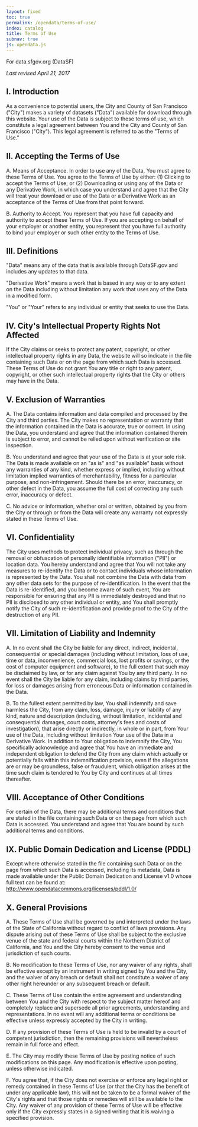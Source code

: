```yaml
---
layout: fixed
toc: true
permalink: /opendata/terms-of-use/
index: catalog
title: Terms of Use
subnav: true
js: opendata.js
---
```


For data.sfgov.org (DataSF)

*Last revised April 21, 2017*

## I. Introduction

As a convenience to potential users, the City and County of San Francisco (&quot;City&quot;) makes a variety of datasets (&quot;Data&quot;) available for download through this website. Your use of the Data is subject to these terms of use, which constitute a legal agreement between You and the City and County of San Francisco (&quot;City&quot;). This legal agreement is referred to as the &quot;Terms of Use.&quot;

## II. Accepting the Terms of Use

A. Means of Acceptance. In order to use any of the Data, You must agree to these Terms of Use. You agree to the Terms of Use by either: (1) Clicking to accept the Terms of Use; or (2) Downloading or using any of the Data or any Derivative Work, in which case you understand and agree that the City will treat your download or use of the Data or a Derivative Work as an acceptance of the Terms of Use from that point forward.

B. Authority to Accept. You represent that you have full capacity and authority to accept these Terms of Use. If you are accepting on behalf of your employer or another entity, you represent that you have full authority to bind your employer or such other entity to the Terms of Use.

## III. Definitions

&quot;Data&quot; means any of the data that is available through DataSF.gov and includes any updates to that data.

&quot;Derivative Work&quot; means a work that is based in any way or to any extent on the Data including without limitation any work that uses any of the Data in a modified form.

&quot;You&quot; or &quot;Your&quot; refers to any individual or entity that seeks to use the Data.

## IV. City&#39;s Intellectual Property Rights Not Affected

If the City claims or seeks to protect any patent, copyright, or other intellectual property rights in any Data, the website will so indicate in the file containing such Data or on the page from which such Data is accessed. These Terms of Use do not grant You any title or right to any patent, copyright, or other such intellectual property rights that the City or others may have in the Data.

## V. Exclusion of Warranties

A. The Data contains information and data compiled and processed by the City and third parties. The City makes no representation or warranty that the information contained in the Data is accurate, true or correct. In using the Data, you understand and agree that the information contained therein is subject to error, and cannot be relied upon without verification or site inspection.

B. You understand and agree that your use of the Data is at your sole risk. The Data is made available on an &quot;as is&quot; and &quot;as available&quot; basis without any warranties of any kind, whether express or implied, including without limitation implied warranties of merchantability, fitness for a particular purpose, and non-infringement. Should there be an error, inaccuracy, or other defect in the Data, you assume the full cost of correcting any such error, inaccuracy or defect.

C. No advice or information, whether oral or written, obtained by you from the City or through or from the Data will create any warranty not expressly stated in these Terms of Use.

## VI. Confidentiality

The City uses methods to protect individual privacy, such as through the removal or obfuscation of personally identifiable information (&quot;PII&quot;) or location data. You hereby understand and agree that You will not take any measures to re-identify the Data or to contact individuals whose information is represented by the Data.  You shall not combine the Data with data from any other data sets for the purpose of re-identification.  In the event that the Data is re-identified, and you become aware of such event, You are responsible for ensuring that any PII is immediately destroyed and that no PII is disclosed to any other individual or entity, and You shall promptly notify the City of such re-identification and provide proof to the City of the destruction of any PII.

## VII. Limitation of Liability and Indemnity

A. In no event shall the City be liable for any direct, indirect, incidental, consequential or special damages (including without limitation, loss of use, time or data, inconvenience, commercial loss, lost profits or savings, or the cost of computer equipment and software), to the full extent that such may be disclaimed by law, or for any claim against You by any third party. In no event shall the City be liable for any claim, including claims by third parties, for loss or damages arising from erroneous Data or information contained in the Data.

B. To the fullest extent permitted by law, You shall indemnify and save harmless the City, from any claim, loss, damage, injury or liability of any kind, nature and description (including, without limitation, incidental and consequential damages, court costs, attorney&#39;s fees and costs of investigation), that arise directly or indirectly, in whole or in part, from Your use of the Data, including without limitation Your use of the Data in a Derivative Work. In addition to Your obligation to indemnify the City, You specifically acknowledge and agree that You have an immediate and independent obligation to defend the City from any claim which actually or potentially falls within this indemnification provision, even if the allegations are or may be groundless, false or fraudulent, which obligation arises at the time such claim is tendered to You by City and continues at all times thereafter.

## VIII. Acceptance of Other Conditions

For certain of the Data, there may be additional terms and conditions that are stated in the file containing such Data or on the page from which such Data is accessed. You understand and agree that You are bound by such additional terms and conditions.

## IX. Public Domain Dedication and License (PDDL)

Except where otherwise stated in the file containing such Data or on the page from which such Data is accessed, including its metadata, Data is made available under the Public Domain Dedication and License v1.0 whose full text can be found at: http://www.opendatacommons.org/licenses/pddl/1.0/

## X. General Provisions

A. These Terms of Use shall be governed by and interpreted under the laws of the State of California without regard to conflict of laws provisions. Any dispute arising out of these Terms of Use shall be subject to the exclusive venue of the state and federal courts within the Northern District of California, and You and the City hereby consent to the venue and jurisdiction of such courts.

B. No modification to these Terms of Use, nor any waiver of any rights, shall be effective except by an instrument in writing signed by You and the City, and the waiver of any breach or default shall not constitute a waiver of any other right hereunder or any subsequent breach or default.

C. These Terms of Use contain the entire agreement and understanding between You and the City with respect to the subject matter hereof and completely replace and supersede all prior agreements, understanding and representations. In no event will any additional terms or conditions be effective unless expressly accepted by the City in writing.

D. If any provision of these Terms of Use is held to be invalid by a court of competent jurisdiction, then the remaining provisions will nevertheless remain in full force and effect.

E. The City may modify these Terms of Use by posting notice of such modifications on this page. Any modification is effective upon posting, unless otherwise indicated.

F. You agree that, if the City does not exercise or enforce any legal right or remedy contained in these Terms of Use (or that the City has the benefit of under any applicable law), this will not be taken to be a formal waiver of the City&#39;s rights and that those rights or remedies will still be available to the City. Any waiver of any provision of these Terms of Use will be effective only if the City expressly states in a signed writing that it is waiving a specified provision.

